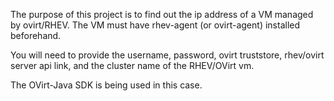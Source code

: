 The purpose of this project is to find out the ip address of a VM managed by
ovirt/RHEV. The VM must have rhev-agent (or ovirt-agent) installed
beforehand.

You will need to provide the username, password, ovirt truststore,
rhev/ovirt server api link, and the cluster name of the RHEV/OVirt vm.

The OVirt-Java SDK is being used in this case.
